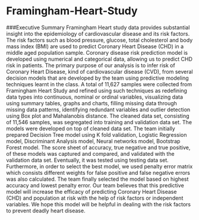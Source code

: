 # Framingham-Heart-Study

###Executive Summary
Framingham Heart study data provides substantial insight into the epidemiology of cardiovascular disease and its risk factors. The risk factors such as blood pressure, glucose, total cholesterol and body mass index (BMI) are used to predict Coronary Heart Disease (CHD) in a middle aged population sample. Coronary disease risk prediction model is developed using numerical and categorical data, allowing us to predict CHD risk in patients. The primary purpose of our analysis is to infer risk of Coronary Heart Disease, kind of cardiovascular disease (CVD), from several decision models that are developed by the team using predictive modeling techniques learnt in the class.
 A total of 11,627 samples were collected from Framingham Heart Study and refined using such techniques as redefining data types into continuous, nominal or ordinal variables, visualizing data using summary tables, graphs and charts, filling missing data through missing data patterns, identifying redundant variables and outlier detection using Box plot and Mahalanobis distance. The cleaned data set, consisting of 11,546 samples, was segregated into training and validation data set. The models were developed on top of cleaned data set. The team initially prepared Decision Tree model using K fold validation, Logistic Regression model, Discriminant Analysis model, Neural networks model, Bootstrap Forest model. The score sheet of accuracy, true negative and true positive, of these models was captured and compared, and validated with the validation data set. Eventually, it was tested using testing data set. Furthermore, in order to select the best model, we used penalty error matrix which consists different weights for false positive and false negative errors was also calculated. The team finally selected the model based on highest accuracy and lowest penalty error.
Our team believes that this predictive model will increase the efficacy of predicting Coronary Heart Disease (CHD) and population at risk with the help of risk factors or independent variables. We hope this model will be helpful in dealing with the risk factors to prevent deadly heart disease.
